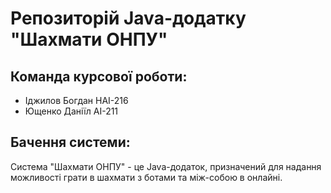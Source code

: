 # Репозиторій Java-додатку "Шахмати ОНПУ"
## Команда курсової роботи:
- Іджилов Богдан НАІ-216
- Ющенко Даніїл АІ-211
## Бачення системи:
Система "Шахмати ОНПУ" - це Java-додаток, призначений для надання можливості грати в шахмати з ботами та між-собою в онлайні.
